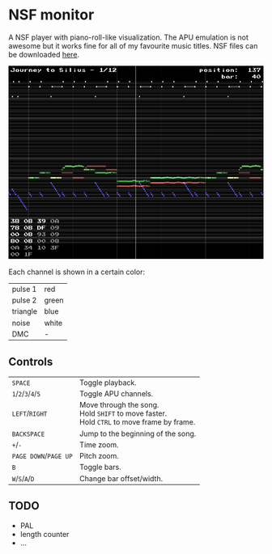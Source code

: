 NSF monitor
===========

A NSF player with piano-roll-like visualization.
The APU emulation is not awesome but it works fine for all of my favourite music titles.
NSF files can be downloaded [here](https://www.zophar.net/music/nintendo-nes-nsf).

![image](screenshot.png)

Each channel is shown in a certain color:
<table>
	<tr><td>pulse 1</td><td>red</td></tr>
	<tr><td>pulse 2</td><td>green</td></tr>
	<tr><td>triangle</td><td>blue</td></tr>
	<tr><td>noise</td><td>white</td></tr>
	<tr><td>DMC</td><td>-</td></tr>
</table>


## Controls

<table>
	<tr>
        <td><code>SPACE</code></td>
        <td>Toggle playback.</td>
    </tr>
	<tr>
        <td><code>1</code>/<code>2</code>/<code>3</code>/<code>4</code>/<code>5</code></td>
        <td>Toggle APU channels.</td>
    </tr>
	<tr>
        <td><code>LEFT</code>/<code>RIGHT</code></td>
        <td>
            Move through the song.<br/>
            Hold <code>SHIFT</code> to move faster.<br/>
            Hold <code>CTRL</code> to move frame by frame.
        </td>
    </tr>
	<tr>
        <td><code>BACKSPACE</code></td>
        <td>Jump to the beginning of the song.</td>
    </tr>
	<tr>
        <td><code>+</code>/<code>-</code></td>
        <td>Time zoom.</td>
    </tr>
	<tr>
        <td><code>PAGE DOWN</code>/<code>PAGE UP</code></td>
        <td>Pitch zoom.</td>
    </tr>
	<tr>
        <td><code>B</code></td>
        <td>Toggle bars.</td>
    </tr>
	<tr>
        <td><code>W</code>/<code>S</code>/<code>A</code>/<code>D</code></td>
        <td>Change bar offset/width.</td>
    </tr>
</table>


## TODO

+ PAL
+ length counter
+ ...
